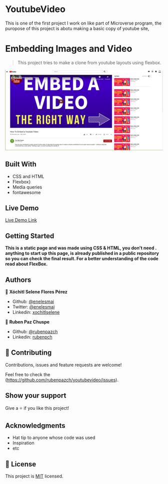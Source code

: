# YoutubeVideo

This is one of the first project I work on like part of Microverse program, the puropose of this project is abotu making a basic copy of youtube site, 

# Embedding Images and Video

> This project tries to make a clone from youtube layouts using flexbox.

![screenshot](./img/print-you-tube-project.png)

## Built With

- CSS and HTML
- Flexbox}
- Media queries
- fontawesome

## Live Demo

[Live Demo Link](https://wizardly-raman-7eed13.netlify.com)


## Getting Started

**This is a static page and was made using  CSS & HTML, you don't need .**
**anything to start up this page, is already published in a public repository so you can check the final result. For a better understanding of the code read about FlexBox.**


## Authors

👤 **Xóchitl Selene Flores Pérez**

- Github: [@enelesmai](https://github.com/enelesmai)
- Twitter: [@enelesmai](https://twitter.com/enelesmai)
- Linkedin: [xochitlselene](https://linkedin.com/in/xochitlselene)

👤 **Ruben Paz Chuspe**

- Github: [@rubenpazch](https://github.com/rubenpazch)
- Linkedin: [rubenpch](https://www.linkedin.com/in/rubenpch/)

## 🤝 Contributing

Contributions, issues and feature requests are welcome!

Feel free to check the (https://github.com/rubenpazch/youtubevideo/issues).

## Show your support

Give a ⭐️ if you like this project!

## Acknowledgments

- Hat tip to anyone whose code was used
- Inspiration
- etc

## 📝 License

This project is [MIT](lic.url) licensed.
